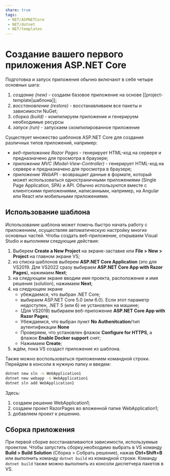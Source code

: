 ```yaml
---
share: true
tags:
 - NET/ASPNETCore
 - NET/dotnet
 - NET/templates
---
```

# Создание вашего первого приложения ASP.NET Core
Подготовка и запуск приложения обычно включают в себя четыре основных шага:
1. *создание (new)* - создаем базовое приложение на основе [[project-template|шаблона]];
2. *восстановление (restore)* - восстанавливаем все пакеты и зависимости NuGet;
3. *сборка (build)* - компилируем приложение и генерируем необходимые ресурсы
4. *запуск (run)* - запускаем скомпилированное приложение

Существует множество шаблонов ASP.NET Core для создания различных типов приложений, например:
- *веб-приложение Razor Pages* - генерирует HTML-код на сервере и предназначено для просмотра в браузере;
- *приложение MVC (Model-View-Controller)* - генерирует HTML-код на сервере и предназначено для просмотра в браузере;
- *приложение WebAPI* - возвращает данные в формате, который может использоваться одностраничными приложениями (Single Page Application, SPA) и API. Обычно используются вместе с клиентскими приложениями, написанными, например, на Angular или React или мобильными приложениями.
## Использование шаблона
Использование шаблона может помочь быстро начать работу с приложением, осуществляя автоматическую настройку многих основных частей.
Чтобы создать веб-приложение, открываем Visual Studio и выполняем следующие действия:
1. Выберем **Create a New Project** на экране-заставке или **File > New > Project** на главном экране VS;
2. из списка шаблонов выберем **ASP.NET Core Application** (это для VS2019. Для VS2022 сразу выбираем **ASP.NET Core App with Razor Pages**), нажимаем **Next**;
3. на следующем экране вводим имя проекта, расположение и имя решения (solution), нажимаем **Next**;
4. на следующем экране
	-  убеждаемся, что выбран .NET Core;
	-  выбираем ASP.NET Core 5.0 (или 6.0). Если этот параметр недоступен, .NET 5 (или 6) не установлен на машине;
	- (Для VS2019) выбираем веб-приложение **ASP.NET Core App with Razor Pages**;
	- Убеждаемся, что выбран пункт **No Authenitcation**/тип аутентификации **None**
	- Проверяем, что установлен флажок **Configure for HTTPS**, а флажок **Enable Docker support** снят;
	- Нажимаем **Create**;
5. ждём, пока VS создаст приложение из шаблона.

Также можно воспользоваться приложением командной строки. Перейдем в консоли в нужную папку и введем:
```bash
dotnet new sln -n WebApplication1
dotnet new webapp -o WebApplication1
dotnet sln add WebApplication1

```
Здесь:
1. создаем решение WebApplication1;
2. создаем проект RazorPages во вложенной папке WebApplication1;
3. добавляем проект к решению.

## Сборка приложения
При первой сборке восстанавливаются зависимости, используемые проектом.
Чтобы запустить сборку,необходимо выбрать в VS команду **Build > Build Solution** (Сборка > Собрать решение), нажав **Ctrl+Shift+B** или выполнить команду `dotnet build` из командной строки.
Команду `dotnet build` также можно выполнить из консоли диспетчера пакетов в VS.